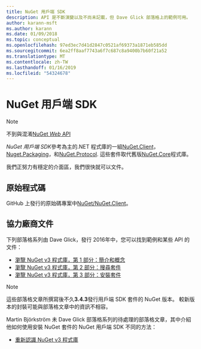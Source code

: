 ```yaml
---
title: NuGet 用戶端 SDK
description: API 是不斷演變以及不尚未記載，但 Dave Glick 部落格上的範例可用。
author: karann-msft
ms.author: karann
ms.date: 01/09/2018
ms.topic: conceptual
ms.openlocfilehash: 97ed3ec7d41d2847c0521af69373a1871eb585dd
ms.sourcegitcommit: 6ea2ff8aaf7743a6f7c687c8a9400b7b60f21a52
ms.translationtype: MT
ms.contentlocale: zh-TW
ms.lasthandoff: 01/16/2019
ms.locfileid: "54324678"
---
```

# <a name="nuget-client-sdk"></a>NuGet 用戶端 SDK

> [!Note]
> 不到與混淆[NuGet *Web* API](https://docs.microsoft.com/en-us/nuget/api/overview)

*NuGet 用戶端 SDK*參考為主的.NET 程式庫的一組[NuGet.Client](https://www.nuget.org/packages/NuGet.Client)， [Nuget.Packaging](https://www.nuget.org/packages/NuGet.Packaging)，和[NuGet.Protocol](https://www.nuget.org/packages/NuGet.Protocol). 這些套件取代舊版[NuGet.Core](https://www.nuget.org/packages/NuGet.Core/)程式庫。

我們正努力有穩定的介面區，我們很快就可以文件。

## <a name="source-code"></a>原始程式碼

GitHub 上發行的原始碼專案中[NuGet/NuGet.Client](https://github.com/NuGet/NuGet.Client)。

## <a name="third-party-documentation"></a>協力廠商文件

下列部落格系列由 Dave Glick，發行 2016年中，您可以找到範例和某些 API 的文件：

- [瀏覽 NuGet v3 程式庫，第 1 部分：簡介和概念](http://daveaglick.com/posts/exploring-the-nuget-v3-libraries-part-1)
- [瀏覽 NuGet v3 程式庫，第 2 部分：搜尋套件](http://daveaglick.com/posts/exploring-the-nuget-v3-libraries-part-2)
- [瀏覽 NuGet v3 程式庫，第 3 部分：安裝套件](http://daveaglick.com/posts/exploring-the-nuget-v3-libraries-part-3)

> [!Note]
> 這些部落格文章所撰寫後不久**3.4.3**發行用戶端 SDK 套件的 NuGet 版本。
> 較新版本的封裝可能與部落格文章中的資訊不相容。

Martin Björkström 未 Dave Glick 部落格系列的待處理的部落格文章，其中介紹他如何使用安裝 NuGet 套件的 NuGet 用戶端 SDK 不同的方法：

- [重新認識 NuGet v3 程式庫](https://martinbjorkstrom.com/posts/2018-09-19-revisiting-nuget-client-libraries)

